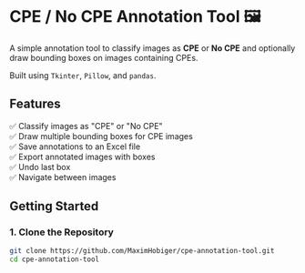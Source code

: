 # CPE / No CPE Annotation Tool 🖼️

A simple annotation tool to classify images as **CPE** or **No CPE** and optionally draw bounding boxes on images containing CPEs.

Built using `Tkinter`, `Pillow`, and `pandas`.

## Features

✅ Classify images as "CPE" or "No CPE"  
✅ Draw multiple bounding boxes for CPE images  
✅ Save annotations to an Excel file  
✅ Export annotated images with boxes  
✅ Undo last box  
✅ Navigate between images  

## Getting Started

### 1. Clone the Repository

```bash
git clone https://github.com/MaximHobiger/cpe-annotation-tool.git
cd cpe-annotation-tool
